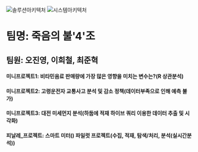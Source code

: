 ![솔루션아키텍처](https://user-images.githubusercontent.com/38060979/125167466-ad820980-e1db-11eb-91f5-1ae3876e1b57.png)
![시스템아키텍처](https://user-images.githubusercontent.com/38060979/125167479-c12d7000-e1db-11eb-911c-0d2389f242b1.png)


# 팀명: 죽음의 불'4'조
## 팀원: 오진영, 이희철, 최준혁

#### 미니프로젝트1: 비타민음료 판매량에 가장 많은 영향을 미치는 변수는?(R 상관분석) 
#### 미니프로젝트2: 고령운전자 교통사고 분석 및 감소 정책(데이터부족으로 인해 예측 불가)
#### 미니프로젝트3: 대전 미세먼지 분석(하둡에 적재 하이브 쿼리 이용한 데이터 추출 및 시각화)
#### 피날레_프로젝트: 스마트 미터() 파일럿 프로젝트(수집, 적재, 탐색/처리, 분석(실시간분석))
